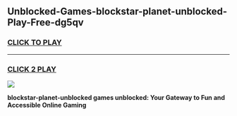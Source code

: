
## Unblocked-Games-blockstar-planet-unblocked-Play-Free-dg5qv
<h3>
<a href="https://premium76.site?title=blockstar-planet-unblocked&ref=21A">CLICK TO PLAY</a></h3>
<hr>

<h3>
<a href="https://premium76.site?title=blockstar-planet-unblocked&ref=21A">CLICK 2 PLAY</a>
  
</h3>

<a href="https://premium76.site?title=blockstar-planet-unblocked&ref=21A"><img src="https://clearcache.store/games.png"></a>


**blockstar-planet-unblocked games unblocked: Your Gateway to Fun and Accessible Online Gaming**

